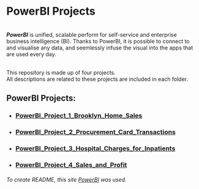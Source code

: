 # PowerBI Projects
<br /> ***PowerBI*** is unified, scalable perform for self-service and enterprise business intelligence (BI). Thanks to PowerBI, it is possible to connect to and visualise any data, and seemlessly infuse the visual into the apps that are used every day. 

<br />This repository is made up of four projects.
<br />All descriptions are related to these projects are included in each folder.

## PowerBI Projects:
- ### [PowerBI_Project_1_Brooklyn_Home_Sales](https://github.com/Longwinter93/PowerBI_Projects/tree/main/PowerBI_Project_1_Brooklyn_Home_Sales)
- ### [PowerBI_Project_2_Procurement_Card_Transactions](https://github.com/Longwinter93/PowerBI_Projects/tree/main/PowerBI_Project_2_Procurement_Card_Transactions)
- ### [PowerBI_Project_3_Hospital_Charges_for_Inpatients](https://github.com/Longwinter93/PowerBI_Projects/tree/main/PowerBI_Project_3_Hospital_Charges_for_Inpatients)
- ### [PowerBI_Project_4_Sales_and_Profit](https://github.com/Longwinter93/PowerBI_Projects/tree/main/PowerBI_Project_4_Sales_and_Profit)

###### To create README, this site [PowerBI](https://learn.microsoft.com/en-gb/power-bi/) was used.

